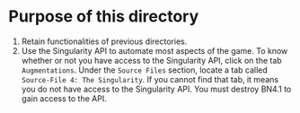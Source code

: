 # Purpose of this directory
1. Retain functionalities of previous directories.
1. Use the Singularity API to automate most aspects of the game.  To know
   whether or not you have access to the Singularity API, click on the tab
   `Augmentations`.  Under the `Source Files` section, locate a tab called
   `Source-File 4: The Singularity`.  If you cannot find that tab, it means you
   do not have access to the Singularity API.  You must destroy BN4.1 to gain
   access to the API.
